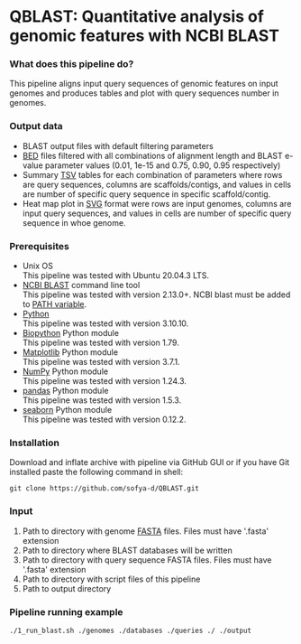 # QBLAST: Quantitative analysis of genomic features with NCBI BLAST
### What does this pipeline do?
This pipeline aligns input query sequences of genomic features on input genomes and produces tables and plot with query sequences number in genomes.
### Output data
* BLAST output files with default filtering parameters
* [BED](https://genome.ucsc.edu/FAQ/FAQformat.html) files filtered with all combinations of alignment length and BLAST e-value parameter values (0.01, 1e-15 and 0.75, 0.90, 0.95 respectively)
* Summary [TSV](https://en.wikipedia.org/wiki/Tab-separated_values) tables for each combination of parameters where rows are query sequences, columns are scaffolds/contigs, and values in cells are number of specific query sequence in specific scaffold/contig.
* Heat map plot in [SVG](https://en.wikipedia.org/wiki/SVG) format were rows are input genomes, columns are input query sequences, and values in cells are number of specific query sequence in whoe genome.
### Prerequisites
* Unix OS<br>
  This pipeline was tested with Ubuntu 20.04.3 LTS.
* [NCBI BLAST](https://blast.ncbi.nlm.nih.gov/Blast.cgi) command line tool<br>
  This pipeline was tested with version 2.13.0+. NCBI blast must be added to [PATH variable](https://en.wikipedia.org/wiki/PATH_(variable)).
* [Python](https://www.python.org/)<br>
  This pipeline was tested with version 3.10.10.
* [Biopython](https://biopython.org/) Python module<br>
  This pipeline was tested with version 1.79.
* [Matplotlib](https://matplotlib.org/) Python module<br>
  This pipeline was tested with version 3.7.1.
* [NumPy](https://numpy.org/) Python module<br>
  This pipeline was tested with version 1.24.3.
* [pandas](https://pandas.pydata.org/) Python module<br>
  This pipeline was tested with version 1.5.3.
* [seaborn](https://seaborn.pydata.org/) Python module<br>
  This pipeline was tested with version 0.12.2.
### Installation
Download and inflate archive with pipeline via GitHub GUI or if you have Git installed paste the following command in shell:
```shell
git clone https://github.com/sofya-d/QBLAST.git
```
### Input
1. Path to directory with genome [FASTA](https://www.ncbi.nlm.nih.gov/genbank/fastaformat/) files. Files must have '.fasta' extension
2. Path to directory where BLAST databases will be written
3. Path to directory with query sequence FASTA files. Files must have '.fasta' extension
4. Path to directory with script files of this pipeline
5. Path to output directory
### Pipeline running example
```shell
./1_run_blast.sh ./genomes ./databases ./queries ./ ./output
```

